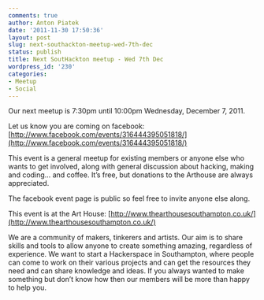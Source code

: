 ```yaml
---
comments: true
author: Anton Piatek
date: '2011-11-30 17:50:36'
layout: post
slug: next-southackton-meetup-wed-7th-dec
status: publish
title: Next SoutHackton meetup - Wed 7th Dec
wordpress_id: '230'
categories:
- Meetup
- Social
---
```


Our next meetup is 7:30pm until 10:00pm Wednesday, December 7, 2011. 

Let
us know you are coming on facebook:  
[http://www.facebook.com/events/316444395051818/](http://www.facebook.com/events/316444395051818/)

This event is a general meetup for existing members or anyone else who
wants to get involved, along with general discussion about hacking,
making and coding… and coffee. It’s free, but donations to the Arthouse
are always appreciated. 

The facebook event page is public so feel free
to invite anyone else along. 

This event is at the Art House:
[http://www.thearthousesouthampton.co.uk/](http://www.thearthousesouthampton.co.uk/)

We are a community of makers, tinkerers and artists. Our aim is to share
skills and tools to allow anyone to create something amazing, regardless
of experience. We want to start a Hackerspace in Southampton, where
people can come to work on their various projects and can get the
resources they need and can share knowledge and ideas. If you always
wanted to make something but don’t know how then our members will be
more than happy to help you.
